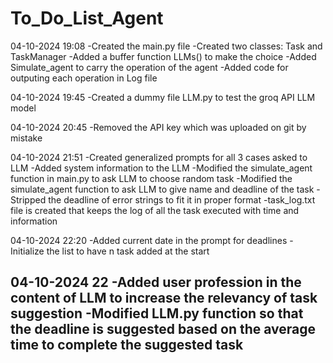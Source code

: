 # To_Do_List_Agent

04-10-2024 19:08
-Created the main.py file 
-Created two classes: Task and TaskManager
-Added a buffer function LLMs() to make the choice
-Added Simulate_agent to carry the operation of the agent
-Added code for outputing each operation in Log file 

04-10-2024 19:45
-Created a dummy file LLM.py to test the groq API LLM model

04-10-2024 20:45
-Removed the API key which was uploaded on git by mistake

04-10-2024 21:51
-Created generalized prompts for all 3 cases asked to LLM
-Added system information to the LLM
-Modified the simulate_agent function in main.py to ask LLM to choose random task 
-Modified the simulate_agent function to ask LLM to give name and deadline of the task
-Stripped the deadline of error strings to fit it in proper format
-task_log.txt file is created that keeps the log of all the task executed with time and information

04-10-2024 22:20
-Added current date in the prompt for deadlines
-Initialize the list to have n task added at the start

04-10-2024 22
-Added user profession in the content of LLM to increase the relevancy of task suggestion
-Modified LLM.py function so that the deadline is suggested based on the average time to complete the suggested task
-